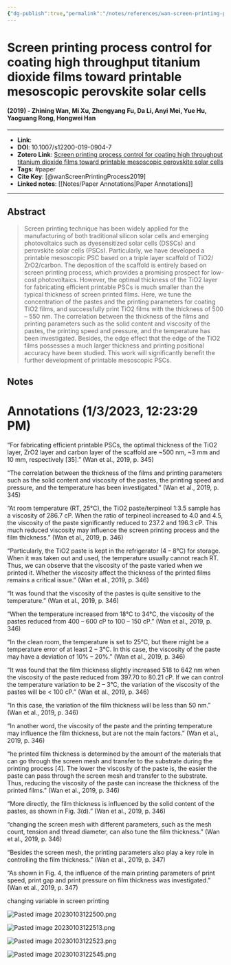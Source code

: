```yaml
---
{"dg-publish":true,"permalink":"/notes/references/wan-screen-printing-process2019/","title":"Screen printing process control for coating high throughput titanium dioxide films toward printable mesoscopic perovskite solar cells","tags":["research, paper,"]}
---
```




# Screen printing process control for coating high throughput titanium dioxide films toward printable mesoscopic perovskite solar cells
#### (2019) - Zhining Wan, Mi Xu, Zhengyang Fu, Da Li, Anyi Mei, Yue Hu, Yaoguang Rong, Hongwei Han
---------------------------------
- **Link**: 
- **DOI**: 10.1007/s12200-019-0904-7
- **Zotero Link**: [Screen printing process control for coating high throughput titanium dioxide films toward printable mesoscopic perovskite solar cells](zotero://select/items/@wanScreenPrintingProcess2019)
- **Tags**: #paper
- **Cite Key**: [@wanScreenPrintingProcess2019]
- **Linked notes**: [[Notes/Paper Annotations\|Paper Annotations]]
----------------------------------
## Abstract
>Screen printing technique has been widely applied for the manufacturing of both traditional silicon solar cells and emerging photovoltaics such as dyesensitized solar cells (DSSCs) and perovskite solar cells (PSCs). Particularly, we have developed a printable mesoscopic PSC based on a triple layer scaffold of TiO2/ ZrO2/carbon. The deposition of the scaffold is entirely based on screen printing process, which provides a promising prospect for low-cost photovoltaics. However, the optimal thickness of the TiO2 layer for fabricating efficient printable PSCs is much smaller than the typical thickness of screen printed films. Here, we tune the concentration of the pastes and the printing parameters for coating TiO2 films, and successfully print TiO2 films with the thickness of 500 – 550 nm. The correlation between the thickness of the films and printing parameters such as the solid content and viscosity of the pastes, the printing speed and pressure, and the temperature has been investigated. Besides, the edge effect that the edge of the TiO2 films possesses a much larger thickness and printing positional accuracy have been studied. This work will significantly benefit the further development of printable mesoscopic PSCs.

## Notes
<h1>Annotations
 (1/3/2023, 12:23:29 PM)</h1> 

“For fabricating efficient printable PSCs, the optimal thickness of the TiO2 layer, ZrO2 layer and carbon layer of the scaffold are ~500 nm, ~3 mm and 10 mm, respectively [35].” (Wan et al., 2019, p. 345) 

“The correlation between the thickness of the films and printing parameters such as the solid content and viscosity of the pastes, the printing speed and pressure, and the temperature has been investigated.” (Wan et al., 2019, p. 345) 

“At room temperature (RT, 25°C), the TiO2 paste/terpineol 1:3.5 sample has a viscosity of 286.7 cP. When the ratio of terpineol increased to 4.0 and 4.5, the viscosity of the paste significantly reduced to 237.2 and 196.3 cP. This much reduced viscosity may influence the screen printing process and the film thickness.” (Wan et al., 2019, p. 346) 

“Particularly, the TiO2 paste is kept in the refrigerator (4 – 8°C) for storage. When it was taken out and used, the temperature usually cannot reach RT. Thus, we can observe that the viscosity of the paste varied when we printed it. Whether the viscosity affect the thickness of the printed films remains a critical issue.” (Wan et al., 2019, p. 346) 

“It was found that the viscosity of the pastes is quite sensitive to the temperature.” (Wan et al., 2019, p. 346) 

“When the temperature increased from 18°C to 34°C, the viscosity of the pastes reduced from 400 – 600 cP to 100 – 150 cP.” (Wan et al., 2019, p. 346) 

“In the clean room, the temperature is set to 25°C, but there might be a temperature error of at least 2 – 3°C. In this case, the viscosity of the paste may have a deviation of 10% – 20%.” (Wan et al., 2019, p. 346) 

“It was found that the film thickness slightly increased 518 to 642 nm when the viscosity of the paste reduced from 397.70 to 80.21 cP. If we can control the temperature variation to be 2 – 3°C, the variation of the viscosity of the pastes will be &lt; 100 cP.” (Wan et al., 2019, p. 346) 

“In this case, the variation of the film thickness will be less than 50 nm.” (Wan et al., 2019, p. 346) 

“In another word, the viscosity of the paste and the printing temperature may influence the film thickness, but are not the main factors.” (Wan et al., 2019, p. 346) 

“he printed film thickness is determined by the amount of the materials that can go through the screen mesh and transfer to the substrate during the printing process [4]. The lower the viscosity of the paste is, the easier the paste can pass through the screen mesh and transfer to the substrate. Thus, reducing the viscosity of the paste can increase the thickness of the printed films.” (Wan et al., 2019, p. 346) 

“More directly, the film thickness is influenced by the solid content of the pastes, as shown in Fig. 3(d).” (Wan et al., 2019, p. 346) 

“changing the screen mesh with different parameters, such as the mesh count, tension and thread diameter, can also tune the film thickness.” (Wan et al., 2019, p. 346) 

“Besides the screen mesh, the printing parameters also play a key role in controlling the film thickness.” (Wan et al., 2019, p. 347) 

“As shown in Fig. 4, the influence of the main printing parameters of print speed, print gap and print pressure on film thickness was investigated.” (Wan et al., 2019, p. 347) 

changing variable in screen printing

![Pasted image 20230103122500.png](/img/user/Attachments/Pasted%20image%2020230103122500.png)

![Pasted image 20230103122513.png](/img/user/Attachments/Pasted%20image%2020230103122513.png)

![Pasted image 20230103122523.png](/img/user/Attachments/Pasted%20image%2020230103122523.png)

![Pasted image 20230103122545.png](/img/user/Attachments/Pasted%20image%2020230103122545.png)
